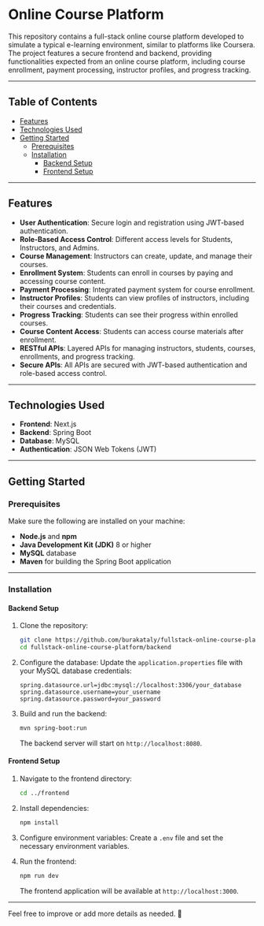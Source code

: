 
# Online Course Platform

This repository contains a full-stack online course platform developed to simulate a typical e-learning environment, similar to platforms like Coursera. The project features a secure frontend and backend, providing functionalities expected from an online course platform, including course enrollment, payment processing, instructor profiles, and progress tracking.

---

## Table of Contents
- [Features](#features)
- [Technologies Used](#technologies-used)
- [Getting Started](#getting-started)
  - [Prerequisites](#prerequisites)
  - [Installation](#installation)
    - [Backend Setup](#backend-setup)
    - [Frontend Setup](#frontend-setup)

---

## Features
- **User Authentication**: Secure login and registration using JWT-based authentication.
- **Role-Based Access Control**: Different access levels for Students, Instructors, and Admins.
- **Course Management**: Instructors can create, update, and manage their courses.
- **Enrollment System**: Students can enroll in courses by paying and accessing course content.
- **Payment Processing**: Integrated payment system for course enrollment.
- **Instructor Profiles**: Students can view profiles of instructors, including their courses and credentials.
- **Progress Tracking**: Students can see their progress within enrolled courses.
- **Course Content Access**: Students can access course materials after enrollment.
- **RESTful APIs**: Layered APIs for managing instructors, students, courses, enrollments, and progress tracking.
- **Secure APIs**: All APIs are secured with JWT-based authentication and role-based access control.

---

## Technologies Used
- **Frontend**: Next.js
- **Backend**: Spring Boot
- **Database**: MySQL
- **Authentication**: JSON Web Tokens (JWT)

---

## Getting Started

### Prerequisites
Make sure the following are installed on your machine:
- **Node.js** and **npm**
- **Java Development Kit (JDK)** 8 or higher
- **MySQL** database
- **Maven** for building the Spring Boot application

---

### Installation

#### Backend Setup

1. Clone the repository:
   ```bash
   git clone https://github.com/burakataly/fullstack-online-course-platform.git
   cd fullstack-online-course-platform/backend
   ```

2. Configure the database:
   Update the `application.properties` file with your MySQL database credentials:
   ```properties
   spring.datasource.url=jdbc:mysql://localhost:3306/your_database
   spring.datasource.username=your_username
   spring.datasource.password=your_password
   ```

3. Build and run the backend:
   ```bash
   mvn spring-boot:run
   ```
   The backend server will start on `http://localhost:8080`.

#### Frontend Setup

1. Navigate to the frontend directory:
   ```bash
   cd ../frontend
   ```

2. Install dependencies:
   ```bash
   npm install
   ```

3. Configure environment variables:
   Create a `.env` file and set the necessary environment variables.

4. Run the frontend:
   ```bash
   npm run dev
   ```
   The frontend application will be available at `http://localhost:3000`.

---

Feel free to improve or add more details as needed. 🎉
